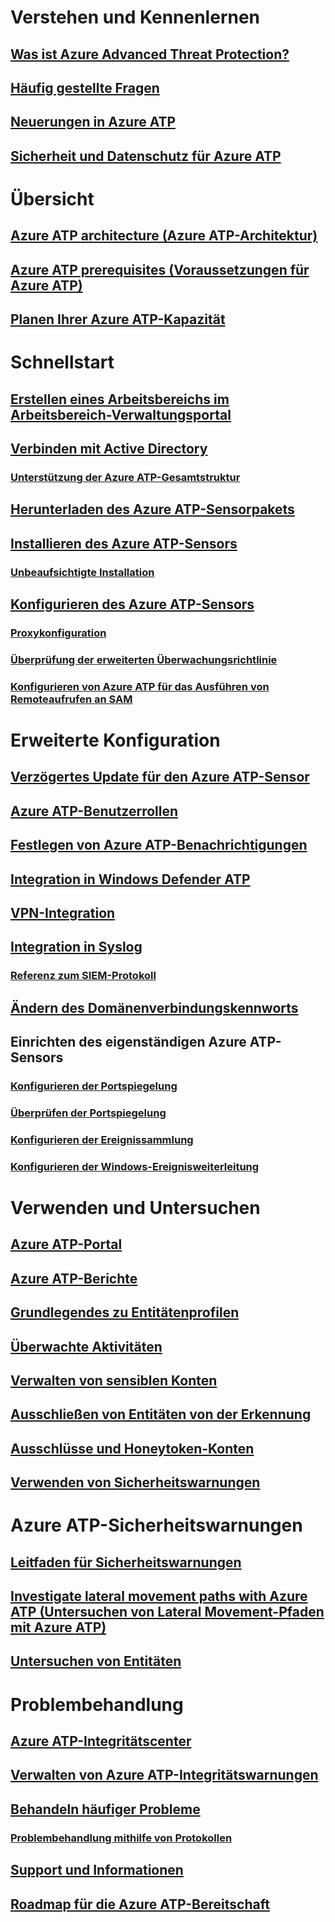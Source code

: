 # Verstehen und Kennenlernen
## [Was ist Azure Advanced Threat Protection?](what-is-atp.md)
## [Häufig gestellte Fragen](atp-technical-faq.md)
## [Neuerungen in Azure ATP](atp-whats-new.md)
## [Sicherheit und Datenschutz für Azure ATP](atp-privacy-compliance.md)
# Übersicht
## [Azure ATP architecture (Azure ATP-Architektur)](atp-architecture.md)
## [Azure ATP prerequisites (Voraussetzungen für Azure ATP)](atp-prerequisites.md)
## [Planen Ihrer Azure ATP-Kapazität](atp-capacity-planning.md)
# Schnellstart
## [Erstellen eines Arbeitsbereichs im Arbeitsbereich-Verwaltungsportal](install-atp-step1.md)
## [Verbinden mit Active Directory](install-atp-step2.md)
### [Unterstützung der Azure ATP-Gesamtstruktur](atp-multi-forest.md)
## [Herunterladen des Azure ATP-Sensorpakets](install-atp-step3.md)
## [Installieren des Azure ATP-Sensors](install-atp-step4.md)
### [Unbeaufsichtigte Installation](ATP-silent-installation.md)
## [Konfigurieren des Azure ATP-Sensors](install-atp-step5.md)
### [Proxykonfiguration](configure-proxy.md)
### [Überprüfung der erweiterten Überwachungsrichtlinie](atp-advanced-audit-policy.md)
### [Konfigurieren von Azure ATP für das Ausführen von Remoteaufrufen an SAM](install-atp-step8-samr.md)
# Erweiterte Konfiguration
## [Verzögertes Update für den Azure ATP-Sensor](sensor-update.md)
## [Azure ATP-Benutzerrollen](atp-role-groups.md)
## [Festlegen von Azure ATP-Benachrichtigungen](notifications.md)
## [Integration in Windows Defender ATP](integrate-wd-atp.md)
## [VPN-Integration](install-atp-step6-vpn.md)
## [Integration in Syslog](setting-syslog.md)
### [Referenz zum SIEM-Protokoll](cef-format-sa.md)
## [Ändern des Domänenverbindungskennworts](modifying-atp-config-dcpassword.md)
## Einrichten des eigenständigen Azure ATP-Sensors
### [Konfigurieren der Portspiegelung](configure-port-mirroring.md)
### [Überprüfen der Portspiegelung](validate-port-mirroring.md)
### [Konfigurieren der Ereignissammlung](configure-event-collection.md)
### [Konfigurieren der Windows-Ereignisweiterleitung](configure-event-forwarding.md)
# Verwenden und Untersuchen
## [Azure ATP-Portal](workspace-portal.md)
## [Azure ATP-Berichte](reports.md)
## [Grundlegendes zu Entitätenprofilen](entity-profiles.md)
## [Überwachte Aktivitäten](monitored-activities.md)
## [Verwalten von sensiblen Konten](sensitive-accounts.md)
## [Ausschließen von Entitäten von der Erkennung](excluding-entities-from-detections.md)
## [Ausschlüsse und Honeytoken-Konten](install-atp-step7.md)
## [Verwenden von Sicherheitswarnungen](working-with-suspicious-activities.md)
# Azure ATP-Sicherheitswarnungen
## [Leitfaden für Sicherheitswarnungen](suspicious-activity-guide.md)
## [Investigate lateral movement paths with Azure ATP (Untersuchen von Lateral Movement-Pfaden mit Azure ATP)](use-case-lateral-movement-path.md)
## [Untersuchen von Entitäten](investigate-entity.md)
# Problembehandlung
## [Azure ATP-Integritätscenter](atp-health-center.md)
## [Verwalten von Azure ATP-Integritätswarnungen](monitoring-alerts.md)
## [Behandeln häufiger Probleme](troubleshooting-atp-known-issues.md)
### [Problembehandlung mithilfe von Protokollen](troubleshooting-atp-using-logs.md)
## [Support und Informationen](atp-support.md)
## [Roadmap für die Azure ATP-Bereitschaft](atp-resources.md)
